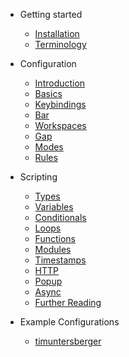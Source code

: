 - Getting started

  - [Installation](getting_started/installation.md)
  - [Terminology](getting_started/terminology.md)
  
- Configuration

  - [Introduction](configuration/introduction.md)
  - [Basics](configuration/basics.md)
  - [Keybindings](configuration/keybindings.md)
  - [Bar](configuration/bar.md)
  - [Workspaces](configuration/workspaces.md)
  - [Gap](configuration/gap.md)
  - [Modes](configuration/modes.md)
  - [Rules](configuration/rules.md)

- Scripting

  - [Types](scripting/types.md)
  - [Variables](scripting/variables.md)
  - [Conditionals](scripting/conditionals.md)
  - [Loops](scripting/loops.md)
  - [Functions](scripting/functions.md)
  - [Modules](scripting/modules.md)
  - [Timestamps](scripting/timestamp.md)
  - [HTTP](scripting/http.md)
  - [Popup](scripting/popup.md)
  - [Async](scripting/async.md)
  - [Further Reading](scripting/further_reading.md)

- Example Configurations

  - [timuntersberger](example_configurations/timuntersberger.md)
